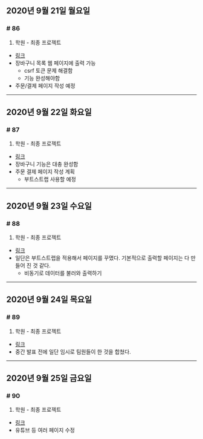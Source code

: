 ## 2020년 9월 21일 월요일
### # 86
1. 학원 - 최종 프로젝트
- [링크](https://bitbucket.org/procyon0/final-for-save/commits/c31e9829fc0186b714a304d8bf99507ac5544915)
- 장바구니 목록 웹 페이지에 출력 가능
	- csrf 토큰 문제 해결함
	- 기능 완성해야함
- 주문/결제 페이지 작성 예정
---
## 2020년 9월 22일 화요일
### # 87
1. 학원 - 최종 프로젝트
- [링크](https://bitbucket.org/procyon0/final-for-save/commits/422857e8300dc2a407f2e4d9e3f1381e368994f2)
- 장바구니 기능은 대충 완성함
- 주문 결제 페이지 작성 계획
	- 부트스트랩 사용할 예정
---
## 2020년 9월 23일 수요일
### # 88
1. 학원 - 최종 프로젝트
- [링크](https://bitbucket.org/procyon0/final-for-save/commits/22a74df72c63938b83018981b081b48b88bf3174)
- 일단은 부트스트랩을 적용해서 페이지를 꾸몄다. 기본적으로 출력할 페이지는 다 만들어 진 것 같다.
	- 비동기로 데이터를 불러와 출력하기
---
## 2020년 9월 24일 목요일
### # 89
1. 학원 - 최종 프로젝트
- [링크](https://bitbucket.org/procyon0/final-for-save/commits/0d52440113e0cceda8d0227f0c8e62aeb213548f)
- 중간 발표 전에 일단 임시로 팀원들이 한 것을 합쳤다.
---
## 2020년 9월 25일 금요일
### # 90
1. 학원 - 최종 프로젝트
- [링크](https://bitbucket.org/procyon0/final-for-save/commits/)
- 유튜브 등 여러 페이지 수정
